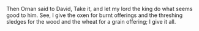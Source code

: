 Then Ornan said to David, Take it, and let my lord the king do what seems good to him. See, I give the oxen for burnt offerings and the threshing sledges for the wood and the wheat for a grain offering; I give it all.
